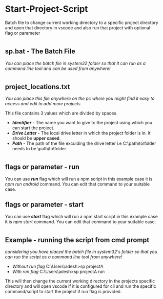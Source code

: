 # Start-Project-Script
Batch file to change current working directory to a specific project directory and open that directory in vscode and also run that project with optional flag or parameter

#
## sp.bat - The Batch File
_You can place the batch file in system32 folder so that it can run as a command line tool and can be used from anywhere!_

#
## project_locations.txt
_You can place this file anywhere on the pc where you might find it easy to access and edit to add more projects_

This file contains 3 values which are divided by spaces.
* _**Identifier**_ - The name you want to give to the project using which you can start the project.
* _**Drive Letter**_ - The local drive letter in which the project folder is in. It should be **upper cased**.
* _**Path**_ - The path of the file exculding the drive letter i.e C:\path\to\folder needs to be \path\to\folder

#
## flags or parameter - run
You can use _**run**_ flag which will run a npm script in this example case it is _npm run android_ command.
You can edit that command to your suitable case.

## flags or parameter - start
You can use _**start**_ flag which will run a npm start script in this example case it is _npm start_ command.
You can edit that command to your suitable case.
#
## Example - running the script from cmd prompt
_considering you have placed the batch file in system32's folder so that you can run the script as a command line tool from anywhere!_

* _Without run flag_
C:\Users\adesh\>sp projectA
* _With run flag_
C:\Users\adesh\>sp projectA run

This will then change the current working directory in the projects specific directory and will open vscode if it is configured for cli and run the specific command/script to start the project if run flag is provided.
